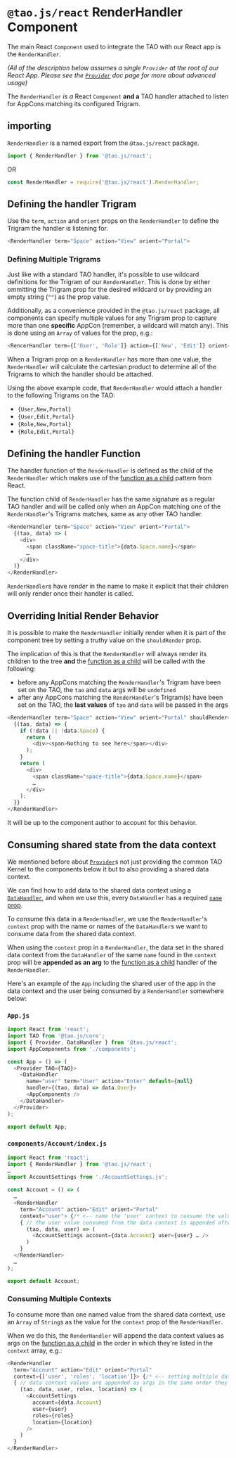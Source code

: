 # `@tao.js/react` RenderHandler Component

The main React `Component` used to integrate the TAO with our React app is the `RenderHandler`.

_(All of the description below assumes a single `Provider` at the root of our React App._
_Please see the [`Provider`](provider.md#advanced-usage) doc page for more about advanced usage)_

The `RenderHandler` _is a_ React `Component` **and a** TAO handler attached to listen for AppCons
matching its configured Trigram.

## importing

`RenderHandler` is a named export from the `@tao.js/react` package.

```javascript
import { RenderHandler } from '@tao.js/react';
```

OR

```javascript
const RenderHandler = require('@tao.js/react').RenderHandler;
```

## Defining the handler Trigram

Use the `term`, `action` and `orient` props on the `RenderHandler` to define the Trigram the handler
is listening for.

```javascript
<RenderHandler term="Space" action="View" orient="Portal">
```

### Defining Multiple Trigrams

Just like with a standard TAO handler, it's possible to use wildcard definitions for the Trigram
of our `RenderHandler`.  This is done by either ommitting the Trigram prop for the desired wildcard
or by providing an empty string (`""`) as the prop value.

Additionally, as a convenience provided in the `@tao.js/react` package, all components can specify
multiple values for any Trigram prop to capture more than one **specific** AppCon (remember, a
wildcard will match any).  This is done using an `Array` of values for the prop, e.g.:

```javascript
<RencerHandler term={['User', 'Role']} action={['New', 'Edit']} orient="Portal">
```

When a Trigram prop on a `RenderHandler` has more than one value, the `RenderHandler` will calculate
the cartesian product to determine all of the Trigrams to which the handler should be attached.

Using the above example code, that `RenderHandler` would attach a handler to the following Trigrams
on the TAO:

* `{User,New,Portal}`
* `{User,Edit,Portal}`
* `{Role,New,Portal}`
* `{Role,Edit,Portal}`

## Defining the handler Function

The handler function of the `RenderHandler` is defined as the child of the `RenderHandler` which
makes use of the [function as a child](https://reactjs.org/docs/render-props.html#using-props-other-than-render)
pattern from React.

The function child of `RenderHandler` has the same signature as a regular TAO handler and will be
called only when an AppCon matching one of the `RenderHandler`'s Trigrams matches, same as any other
TAO handler.

```javascript
<RenderHandler term="Space" action="View" orient="Portal">
  {(tao, data) => (
    <div>
      <span className="space-title">{data.Space.name}</span>
      …
    </div>
  )}
</RenderHandler>
```

`RenderHandler`s have _render_ in the name to make it explicit that their children will only
render once their handler is called.

## Overriding Initial Render Behavior

It is possible to make the `RenderHandler` initially render when it is part of the component
tree by setting a truthy value on the `shouldRender` prop.

The implication of this is that the `RenderHandler` will always render its children to the tree
**and** the [function as a child](https://reactjs.org/docs/render-props.html#using-props-other-than-render)
will be called with the following:

* before any AppCons matching the `RenderHandler`'s Trigram have been set on the TAO, the
  `tao` and `data` args will be `undefined`
* after any AppCons matching the `RenderHandler`'s Trigram(s) have been set on the TAO, the
  **last values** of `tao` and `data` will be passed in the args

```javascript
<RenderHandler term="Space" action="View" orient="Portal" shouldRender={true}>
  {(tao, data) => {
    if (!data || !data.Space) {
      return (
        <div><span>Nothing to see here</span></div>
      );
    }
    return (
      <div>
        <span className="space-title">{data.Space.name}</span>
        …
      </div>
    );
  }}
</RenderHandler>
```

It will be up to the component author to account for this behavior.

## Consuming shared state from the data context

We mentioned before about [`Provider`](provider.md)s not just providing the common TAO Kernel
to the components below it but to also providing a shared data context.

We can find how to add data to the shared data context using a [`DataHandler`](data-handler.md),
and when we use this, every `DataHandler` has a required [`name` prop](data-handler.md#defining-the-data-context-name).

To consume this data in a `RenderHandler`, we use the `RenderHandler`'s `context` prop with the
name or names of the `DataHandler`s we want to consume data from the shared data context.

When using the `context` prop in a `RenderHandler`, the data set in the shared data context
from the `DataHandler` of the same `name` found in the `context` prop will be **appended as an arg**
to the [function as a child](https://reactjs.org/docs/render-props.html#using-props-other-than-render)
handler of the `RenderHandler`.

Here's an example of the `App` including the shared user of the app in the data context and the
user being consumed by a `RenderHandler` somewhere below:

### `App.js`

```javascript
import React from 'react';
import TAO from '@tao.js/core';
import { Provider, DataHandler } from '@tao.js/react';
import AppComponents from './components';

const App = () => (
  <Provider TAO={TAO}>
    <DataHandler
      name="user" term="User" action="Enter" default={null}
      handler={(tao, data) => data.User}>
      <AppComponents />
    </DataHandler>
  </Provider>
);

export default App;
```

### `components/Account/index.js`

```javascript
import React from 'react';
import { RenderHandler } from '@tao.js/react';
…
import AccountSettings from './AccountSettings.js';

const Account = () => (
  …
  <RenderHandler
    term="Account" action="Edit" orient="Portal"
    context="user"> {/* <-- name the 'user' context to consume the value set above */}
    { // the user value consumed from the data context is appended after the standard tao, data args
      (tao, data, user) => (
        <AccountSettings account={data.Account} user={user} … />
      )
    }
  </RenderHandler>
  …
);

export default Account;
```

### Consuming Multiple Contexts

To consume more than one named value from the shared data context, use an `Array` of `String`s
as the value for the `context` prop of the `RenderHandler`.

When we do this, the `RenderHandler` will append the data context values as args on the
[function as a child](https://reactjs.org/docs/render-props.html#using-props-other-than-render)
in the order in which they're listed in the `context` array, e.g.:

```javascript
<RenderHandler
  term="Account" action="Edit" orient="Portal"
  context={['user', 'roles', 'location']}> {/* <-- setting multiple data context values to consume */}
  { // data context values are appended as args in the same order they are set in the context prop
    (tao, data, user, roles, location) => (
      <AccountSettings
        account={data.Account}
        user={user}
        roles={roles}
        location={location}
      />
    )
  }
</RenderHandler>
```
